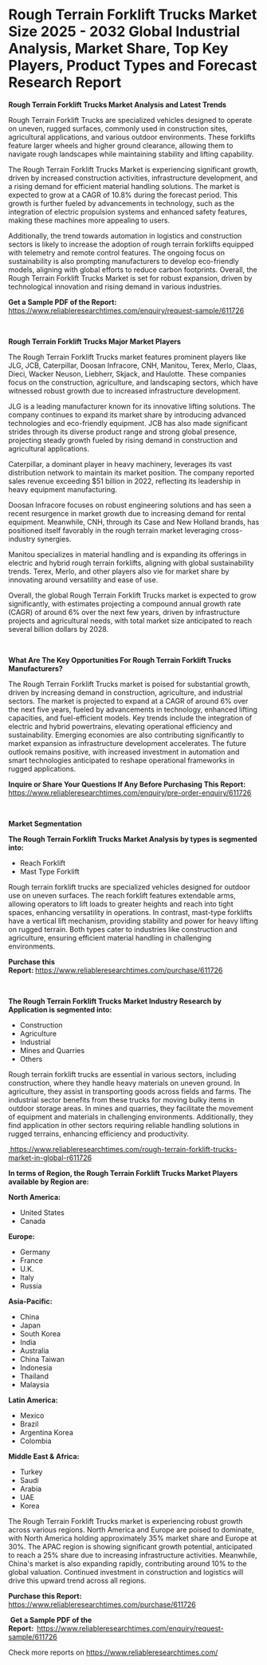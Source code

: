 <p><h1>Rough Terrain Forklift Trucks Market Size 2025 - 2032 Global Industrial Analysis, Market Share, Top Key Players, Product Types and Forecast Research Report</h1></p><p><strong>Rough Terrain Forklift Trucks Market Analysis and Latest Trends</strong></p>
<p><p>Rough Terrain Forklift Trucks are specialized vehicles designed to operate on uneven, rugged surfaces, commonly used in construction sites, agricultural applications, and various outdoor environments. These forklifts feature larger wheels and higher ground clearance, allowing them to navigate rough landscapes while maintaining stability and lifting capability. </p><p>The Rough Terrain Forklift Trucks Market is experiencing significant growth, driven by increased construction activities, infrastructure development, and a rising demand for efficient material handling solutions. The market is expected to grow at a CAGR of 10.8% during the forecast period. This growth is further fueled by advancements in technology, such as the integration of electric propulsion systems and enhanced safety features, making these machines more appealing to users. </p><p>Additionally, the trend towards automation in logistics and construction sectors is likely to increase the adoption of rough terrain forklifts equipped with telemetry and remote control features. The ongoing focus on sustainability is also prompting manufacturers to develop eco-friendly models, aligning with global efforts to reduce carbon footprints. Overall, the Rough Terrain Forklift Trucks Market is set for robust expansion, driven by technological innovation and rising demand in various industries.</p></p>
<p><strong>Get a Sample PDF of the Report:&nbsp;</strong> <a href="https://www.reliableresearchtimes.com/enquiry/request-sample/611726?utm_campaign=3059&utm_medium=2&utm_source=Github&utm_content=ia&utm_term=23032025&utm_id=rough-terrain-forklift-trucks">https://www.reliableresearchtimes.com/enquiry/request-sample/611726</a></p>
<p>&nbsp;</p>
<p><strong>Rough Terrain Forklift Trucks Major Market Players</strong></p>
<p><p>The Rough Terrain Forklift Trucks market features prominent players like JLG, JCB, Caterpillar, Doosan Infracore, CNH, Manitou, Terex, Merlo, Claas, Dieci, Wacker Neuson, Liebherr, Skjack, and Haulotte. These companies focus on the construction, agriculture, and landscaping sectors, which have witnessed robust growth due to increased infrastructure development.</p><p>JLG is a leading manufacturer known for its innovative lifting solutions. The company continues to expand its market share by introducing advanced technologies and eco-friendly equipment. JCB has also made significant strides through its diverse product range and strong global presence, projecting steady growth fueled by rising demand in construction and agricultural applications.</p><p>Caterpillar, a dominant player in heavy machinery, leverages its vast distribution network to maintain its market position. The company reported sales revenue exceeding $51 billion in 2022, reflecting its leadership in heavy equipment manufacturing.</p><p>Doosan Infracore focuses on robust engineering solutions and has seen a recent resurgence in market growth due to increasing demand for rental equipment. Meanwhile, CNH, through its Case and New Holland brands, has positioned itself favorably in the rough terrain market leveraging cross-industry synergies.</p><p>Manitou specializes in material handling and is expanding its offerings in electric and hybrid rough terrain forklifts, aligning with global sustainability trends. Terex, Merlo, and other players also vie for market share by innovating around versatility and ease of use.</p><p>Overall, the global Rough Terrain Forklift Trucks market is expected to grow significantly, with estimates projecting a compound annual growth rate (CAGR) of around 6% over the next few years, driven by infrastructure projects and agricultural needs, with total market size anticipated to reach several billion dollars by 2028.</p></p>
<p>&nbsp;</p>
<p><strong>What Are The Key Opportunities For Rough Terrain Forklift Trucks Manufacturers?</strong></p>
<p><p>The Rough Terrain Forklift Trucks market is poised for substantial growth, driven by increasing demand in construction, agriculture, and industrial sectors. The market is projected to expand at a CAGR of around 6% over the next five years, fueled by advancements in technology, enhanced lifting capacities, and fuel-efficient models. Key trends include the integration of electric and hybrid powertrains, elevating operational efficiency and sustainability. Emerging economies are also contributing significantly to market expansion as infrastructure development accelerates. The future outlook remains positive, with increased investment in automation and smart technologies anticipated to reshape operational frameworks in rugged applications.</p></p>
<p><strong>Inquire or Share Your Questions If Any Before Purchasing This Report:</strong> <a href="https://www.reliableresearchtimes.com/enquiry/pre-order-enquiry/611726?utm_campaign=3059&utm_medium=2&utm_source=Github&utm_content=ia&utm_term=23032025&utm_id=rough-terrain-forklift-trucks">https://www.reliableresearchtimes.com/enquiry/pre-order-enquiry/611726</a></p>
<p>&nbsp;</p>
<p><strong>Market Segmentation</strong></p>
<p><strong>The Rough Terrain Forklift Trucks Market Analysis by types is segmented into:</strong></p>
<p><ul><li>Reach Forklift</li><li>Mast Type Forklift</li></ul></p>
<p><p>Rough terrain forklift trucks are specialized vehicles designed for outdoor use on uneven surfaces. The reach forklift features extendable arms, allowing operators to lift loads to greater heights and reach into tight spaces, enhancing versatility in operations. In contrast, mast-type forklifts have a vertical lift mechanism, providing stability and power for heavy lifting on rugged terrain. Both types cater to industries like construction and agriculture, ensuring efficient material handling in challenging environments.</p></p>
<p><strong>Purchase this Report:&nbsp;</strong><a href="https://www.reliableresearchtimes.com/purchase/611726?utm_campaign=3059&utm_medium=2&utm_source=Github&utm_content=ia&utm_term=23032025&utm_id=rough-terrain-forklift-trucks">https://www.reliableresearchtimes.com/purchase/611726</a></p>
<p>&nbsp;</p>
<p><strong>The Rough Terrain Forklift Trucks Market Industry Research by Application is segmented into:</strong></p>
<p><ul><li>Construction</li><li>Agriculture</li><li>Industrial</li><li>Mines and Quarries</li><li>Others</li></ul></p>
<p><p>Rough terrain forklift trucks are essential in various sectors, including construction, where they handle heavy materials on uneven ground. In agriculture, they assist in transporting goods across fields and farms. The industrial sector benefits from these trucks for moving bulky items in outdoor storage areas. In mines and quarries, they facilitate the movement of equipment and materials in challenging environments. Additionally, they find application in other sectors requiring reliable handling solutions in rugged terrains, enhancing efficiency and productivity.</p></p>
<p><a href="https://www.reliableresearchtimes.com/rough-terrain-forklift-trucks-market-in-global-r611726?utm_campaign=3059&utm_medium=2&utm_source=Github&utm_content=ia&utm_term=23032025&utm_id=rough-terrain-forklift-trucks">&nbsp;https://www.reliableresearchtimes.com/rough-terrain-forklift-trucks-market-in-global-r611726</a></p>
<p><strong>In terms of Region, the Rough Terrain Forklift Trucks Market Players available by Region are:</strong></p>
<p>
    <p> <strong> North America: </strong>
        <ul>
            <li>United States</li>
            <li>Canada</li>
        </ul>
        </p> 
    <p> <strong> Europe: </strong>
        <ul>
            <li>Germany</li>
            <li>France</li>
            <li>U.K.</li>
            <li>Italy</li>
            <li>Russia</li>
        </ul>
        </p> 
    <p> <strong> Asia-Pacific: </strong>
        <ul>
            <li>China</li>
            <li>Japan</li>
            <li>South Korea</li>
            <li>India</li>
            <li>Australia</li>
            <li>China Taiwan</li>
            <li>Indonesia</li>
            <li>Thailand</li>
            <li>Malaysia</li>
        </ul>
        </p> 
    <p> <strong> Latin America: </strong>
        <ul>
            <li>Mexico</li>
            <li>Brazil</li>
            <li>Argentina Korea</li>
            <li>Colombia</li>
        </ul>
        </p> 
    <p> <strong> Middle East & Africa: </strong>
        <ul>
            <li>Turkey</li>
            <li>Saudi</li>
            <li>Arabia</li>
            <li>UAE</li>
            <li>Korea</li>
        </ul>
    </p>
    </p>
<p><p>The Rough Terrain Forklift Trucks market is experiencing robust growth across various regions. North America and Europe are poised to dominate, with North America holding approximately 35% market share and Europe at 30%. The APAC region is showing significant growth potential, anticipated to reach a 25% share due to increasing infrastructure activities. Meanwhile, China's market is also expanding rapidly, contributing around 10% to the global valuation. Continued investment in construction and logistics will drive this upward trend across all regions.</p></p>
<p><strong>Purchase this Report: </strong><a href="https://www.reliableresearchtimes.com/purchase/611726?utm_campaign=3059&utm_medium=2&utm_source=Github&utm_content=ia&utm_term=23032025&utm_id=rough-terrain-forklift-trucks">https://www.reliableresearchtimes.com/purchase/611726</a></p>
<p>&nbsp;<strong>Get a Sample PDF of the Report:&nbsp;&nbsp;</strong><a href="https://www.reliableresearchtimes.com/enquiry/request-sample/611726?utm_campaign=3059&utm_medium=2&utm_source=Github&utm_content=ia&utm_term=23032025&utm_id=rough-terrain-forklift-trucks">https://www.reliableresearchtimes.com/enquiry/request-sample/611726</a></p>
<p><strong></strong></p>
<p>Check more reports on <a href="https://www.reliableresearchtimes.com/?utm_campaign=3059&utm_medium=2&utm_source=Github&utm_content=ia&utm_term=23032025&utm_id=rough-terrain-forklift-trucks">https://www.reliableresearchtimes.com/</a></p>